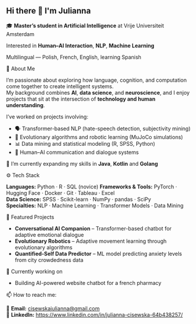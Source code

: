 ## Hi there 👋  I'm Julianna 

🎓 **Master’s student in Artificial Intelligence** at Vrije Universiteit Amsterdam  

 Interested in **Human–AI Interaction**, **NLP**, **Machine Learning** 

 Multilingual — Polish, French, English, learning Spanish  

🧩 About Me  

I’m passionate about exploring how language, cognition, and computation come together to create intelligent systems.  
My background combines **AI**, **data science**, and **neuroscience**, and I enjoy projects that sit at the intersection of **technology and human understanding**.  

I’ve worked on projects involving:  
- 🗣️ Transformer-based NLP (hate-speech detection, subjectivity mining)  
- 🤖 Evolutionary algorithms and robotic learning (MuJoCo simulations)  
- 📊 Data mining and statistical modeling (R, SPSS, Python)  
- 💬 Human–AI communication and dialogue systems  

🌱 I’m currently expanding my skills in **Java**, **Kotlin** and **Golang**

⚙️ Tech Stack  

**Languages:** Python · R · SQL (novice)
**Frameworks & Tools:** PyTorch · Hugging Face · Docker · Git · Tableau · Excel  
**Data Science:** SPSS · Scikit-learn · NumPy · pandas · SciPy  
**Specialties:** NLP · Machine Learning · Transformer Models · Data Mining   

🧠 Featured Projects  

- **Conversational AI Companion** – Transformer-based chatbot for adaptive emotional dialogue 
-  **Evolutionary Robotics** – Adaptive movement learning through evolutionary algorithms  
-  **Quantified-Self Data Predictor** – ML model predicting anxiety levels from city crowdedness data  

🔭 Currently working on

- Building AI-powered website chatbot for a french pharmacy

📫 How to reach me: 

📧 **Email:** cisewskajulianna@gmail.com  
🔗 **LinkedIn:** https://www.linkedin.com/in/julianna-cisewska-64b438257/ 
